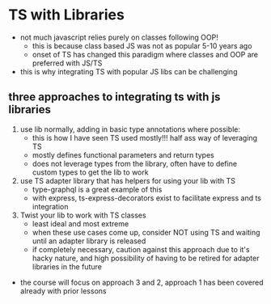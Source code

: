 # TS with Libraries
- not much javascript relies purely on classes following OOP!
  - this is because class based JS was not as popular 5-10 years ago
  - onset of TS has changed this paradigm where classes and OOP are preferred with JS/TS
- this is why integrating TS with popular JS libs can be challenging

## three approaches to integrating ts with js libraries
1. use lib normally, adding in basic type annotations where possible:
   - this is how I have seen TS used mostly!!! half ass way of leveraging TS
   - mostly defines functional parameters and return types
   - does not leverage types from the library, often have to define custom types to get the lib to work
2. use TS adapter library that has helpers for using your lib with TS
   - type-graphql is a great example of this
   - with express, ts-express-decorators exist to facilitate express and ts integration
3. Twist your lib to work with TS classes
    - least ideal and most extreme
    - when these use cases come up, consider NOT using TS and waiting until an adapter library is released
    - if completely necessary, caution against this approach due to it's hacky nature, and high possibility of having to be retired for adapter libraries in the future
- the course will focus on approach 3 and 2, approach 1 has been covered already with prior lessons
